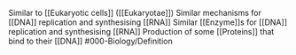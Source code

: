 Similar to [[Eukaryotic cells]] ([[Eukaryotae]])
Similar mechanisms for [[DNA]] replication and synthesising [[RNA]]
Similar [[Enzyme]]s for [[DNA]] replication and synthesising [[RNA]]
Production of some [[Proteins]] that bind to their [[DNA]]
#000-Biology/Definition 